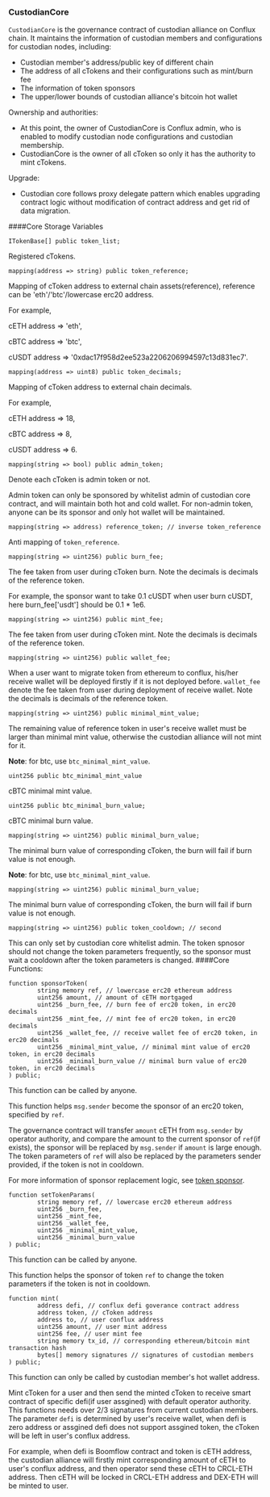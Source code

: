 ### CustodianCore

`CustodianCore` is the governance contract of custodian 
alliance on Conflux chain. It maintains the information of custodian members and configurations for 
custodian nodes, including:
* Custodian member's address/public key of different chain
* The address of all cTokens and their configurations such as mint/burn fee
* The information of token sponsors
* The upper/lower bounds of custodian alliance's bitcoin hot wallet

Ownership and authorities: 
* At this point, the owner of CustodianCore is Conflux admin, who is enabled to modify 
custodian node configurations and custodian membership.
* CustodianCore is the owner of all cToken so only it has the authority to mint cTokens.

Upgrade:
* Custodian core follows proxy delegate pattern which enables upgrading contract logic without modification of 
contract address and get rid of data migration.

####Core Storage Variables
```solidity
ITokenBase[] public token_list;
```
Registered cTokens.
```solidity
mapping(address => string) public token_reference;
```
Mapping of cToken address to external chain assets(reference), reference can be 'eth'/'btc'/lowercase erc20 address.

For example, 

cETH address => 'eth',

cBTC address => 'btc', 

cUSDT address => '0xdac17f958d2ee523a2206206994597c13d831ec7'.
```solidity
mapping(address => uint8) public token_decimals;
```
Mapping of cToken address to external chain decimals.

For example, 

cETH address => 18,

cBTC address => 8, 

cUSDT address => 6.
```solidity
mapping(string => bool) public admin_token;
```
Denote each cToken is admin token or not.

Admin token can only be sponsored by whitelist admin of custodian core contract, and will maintain both 
hot and cold wallet. For non-admin token, anyone can be its sponsor and only hot wallet will be maintained.

```solidity
mapping(string => address) reference_token; // inverse token_reference
```
Anti mapping of `token_reference`.
```solidity
mapping(string => uint256) public burn_fee;
```
The fee taken from user during cToken burn. Note the decimals is decimals of the reference token.

For example, the sponsor want to take 0.1 cUSDT when user burn cUSDT, here burn_fee['usdt'] should be 0.1 * 1e6.
```solidity
mapping(string => uint256) public mint_fee;
```
The fee taken from user during cToken mint. Note the decimals is decimals of the reference token.
```solidity
mapping(string => uint256) public wallet_fee;
```
When a user want to migrate token from ethereum to conflux, his/her receive wallet will be 
deployed firstly if it is not deployed before. `wallet_fee` denote the fee taken from user during 
deployment of receive wallet. Note the decimals is decimals of the reference token.
```solidity
mapping(string => uint256) public minimal_mint_value;
```
The remaining value of reference token in user's receive wallet must be larger than minimal mint value, otherwise the custodian alliance will not mint for it.

**Note**: for btc, use `btc_minimal_mint_value`.
```solidity
uint256 public btc_minimal_mint_value
```
cBTC minimal mint value.
```solidity
uint256 public btc_minimal_burn_value;
```
cBTC minimal burn value.
```solidity
mapping(string => uint256) public minimal_burn_value;
```
The minimal burn value of corresponding cToken, the burn will fail if burn value is not enough. 
 
**Note**: for btc, use `btc_minimal_mint_value`.
```solidity
mapping(string => uint256) public minimal_burn_value;
```
The minimal burn value of corresponding cToken, the burn will fail if burn value is not enough. 
```solidity
mapping(string => uint256) public token_cooldown; // second
```
This can only set by custodian core whitelist admin. The token spnosor should not 
change the token parameters frequently, so the sponsor must wait a cooldown after 
the token parameters is changed.
####Core Functions: 
```solidity 
function sponsorToken(
        string memory ref, // lowercase erc20 ethereum address
        uint256 amount, // amount of cETH mortgaged
        uint256 _burn_fee, // burn fee of erc20 token, in erc20 decimals
        uint256 _mint_fee, // mint fee of erc20 token, in erc20 decimals
        uint256 _wallet_fee, // receive wallet fee of erc20 token, in erc20 decimals
        uint256 _minimal_mint_value, // minimal mint value of erc20 token, in erc20 decimals
        uint256 _minimal_burn_value // minimal burn value of erc20 token, in erc20 decimals
) public;
```
This function can be called by anyone.

This function helps `msg.sender` become the sponsor of an erc20 token, specified by `ref`.

The governance contract will transfer `amount` cETH from `msg.sender` by operator authority, and compare the 
amount to the current sponsor of `ref`(if exists), the sponsor will be replaced by `msg.sender` if `amount` is large enough.
The token parameters of `ref` will also be replaced by the parameters sender provided, if the token is not in cooldown. 

For more information of sponsor replacement logic, see [token sponsor](token_sponsor.md).
```solidity 
function setTokenParams(
        string memory ref, // lowercase erc20 ethereum address
        uint256 _burn_fee,
        uint256 _mint_fee,
        uint256 _wallet_fee,
        uint256 _minimal_mint_value,
        uint256 _minimal_burn_value
) public;
```
This function can be called by anyone.

This function helps the sponsor of token `ref` to change the token parameters if the token is not in cooldown.
```solidity 
function mint(
        address defi, // conflux defi goverance contract address
        address token, // cToken address
        address to, // user conflux address
        uint256 amount, // user mint address
        uint256 fee, // user mint fee
        string memory tx_id, // corresponding ethereum/bitcoin mint transaction hash
        bytes[] memory signatures // signatures of custodian members
) public;
```
This function can only be called by custodian member's hot wallet address.

Mint cToken for a user and then send the minted cToken to receive smart contract of specific 
defi(if user assgined) with default operator authority. This functions needs over 2/3 signatures
  from current custodian members. The parameter `defi` is determined by user's receive wallet, when 
  defi is zero address or assgined defi does not support assgined token, the cToken will be left in user's conflux address.
  
For example, when defi is Boomflow contract and token is cETH address, the custodian alliance will firstly mint 
corresponding amount of cETH to user's conflux address, and then operator send these cETH to CRCL-ETH address. Then 
cETH will be locked in CRCL-ETH address and DEX-ETH will be minted to user.

